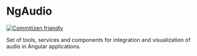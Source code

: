 # NgAudio

[![Commitizen friendly](https://img.shields.io/badge/commitizen-friendly-brightgreen.svg)](http://commitizen.github.io/cz-cli/)

Set of tools, services and components for integration and visualization of audio in Angular applications.
